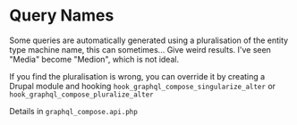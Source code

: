 # Query Names

Some queries are automatically generated using a pluralisation of the entity type machine name, this can sometimes... Give weird results. I've seen "Media" become "Medion", which is not ideal.

If you find the pluralisation is wrong, you can override it by creating a Drupal module and hooking `hook_graphql_compose_singularize_alter` or `hook_graphql_compose_pluralize_alter`

Details in `graphql_compose.api.php`

